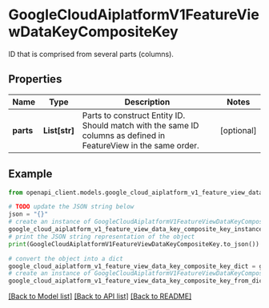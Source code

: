 # GoogleCloudAiplatformV1FeatureViewDataKeyCompositeKey

ID that is comprised from several parts (columns).

## Properties

Name | Type | Description | Notes
------------ | ------------- | ------------- | -------------
**parts** | **List[str]** | Parts to construct Entity ID. Should match with the same ID columns as defined in FeatureView in the same order. | [optional] 

## Example

```python
from openapi_client.models.google_cloud_aiplatform_v1_feature_view_data_key_composite_key import GoogleCloudAiplatformV1FeatureViewDataKeyCompositeKey

# TODO update the JSON string below
json = "{}"
# create an instance of GoogleCloudAiplatformV1FeatureViewDataKeyCompositeKey from a JSON string
google_cloud_aiplatform_v1_feature_view_data_key_composite_key_instance = GoogleCloudAiplatformV1FeatureViewDataKeyCompositeKey.from_json(json)
# print the JSON string representation of the object
print(GoogleCloudAiplatformV1FeatureViewDataKeyCompositeKey.to_json())

# convert the object into a dict
google_cloud_aiplatform_v1_feature_view_data_key_composite_key_dict = google_cloud_aiplatform_v1_feature_view_data_key_composite_key_instance.to_dict()
# create an instance of GoogleCloudAiplatformV1FeatureViewDataKeyCompositeKey from a dict
google_cloud_aiplatform_v1_feature_view_data_key_composite_key_from_dict = GoogleCloudAiplatformV1FeatureViewDataKeyCompositeKey.from_dict(google_cloud_aiplatform_v1_feature_view_data_key_composite_key_dict)
```
[[Back to Model list]](../README.md#documentation-for-models) [[Back to API list]](../README.md#documentation-for-api-endpoints) [[Back to README]](../README.md)


